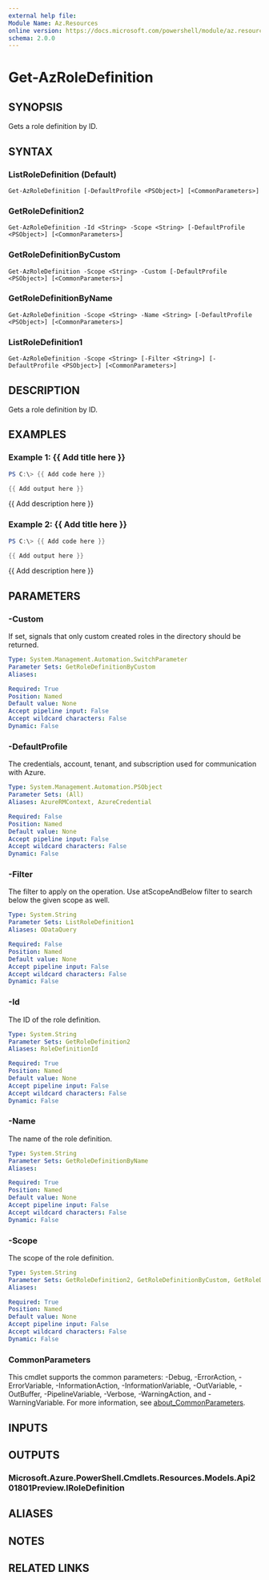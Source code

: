 ```yaml
---
external help file:
Module Name: Az.Resources
online version: https://docs.microsoft.com/powershell/module/az.resources/get-azroledefinition
schema: 2.0.0
---
```


# Get-AzRoleDefinition

## SYNOPSIS
Gets a role definition by ID.

## SYNTAX

### ListRoleDefinition (Default)
```
Get-AzRoleDefinition [-DefaultProfile <PSObject>] [<CommonParameters>]
```

### GetRoleDefinition2
```
Get-AzRoleDefinition -Id <String> -Scope <String> [-DefaultProfile <PSObject>] [<CommonParameters>]
```

### GetRoleDefinitionByCustom
```
Get-AzRoleDefinition -Scope <String> -Custom [-DefaultProfile <PSObject>] [<CommonParameters>]
```

### GetRoleDefinitionByName
```
Get-AzRoleDefinition -Scope <String> -Name <String> [-DefaultProfile <PSObject>] [<CommonParameters>]
```

### ListRoleDefinition1
```
Get-AzRoleDefinition -Scope <String> [-Filter <String>] [-DefaultProfile <PSObject>] [<CommonParameters>]
```

## DESCRIPTION
Gets a role definition by ID.

## EXAMPLES

### Example 1: {{ Add title here }}
```powershell
PS C:\> {{ Add code here }}

{{ Add output here }}
```

{{ Add description here }}

### Example 2: {{ Add title here }}
```powershell
PS C:\> {{ Add code here }}

{{ Add output here }}
```

{{ Add description here }}

## PARAMETERS

### -Custom
If set, signals that only custom created roles in the directory should be returned.

```yaml
Type: System.Management.Automation.SwitchParameter
Parameter Sets: GetRoleDefinitionByCustom
Aliases:

Required: True
Position: Named
Default value: None
Accept pipeline input: False
Accept wildcard characters: False
Dynamic: False
```

### -DefaultProfile
The credentials, account, tenant, and subscription used for communication with Azure.

```yaml
Type: System.Management.Automation.PSObject
Parameter Sets: (All)
Aliases: AzureRMContext, AzureCredential

Required: False
Position: Named
Default value: None
Accept pipeline input: False
Accept wildcard characters: False
Dynamic: False
```

### -Filter
The filter to apply on the operation.
Use atScopeAndBelow filter to search below the given scope as well.

```yaml
Type: System.String
Parameter Sets: ListRoleDefinition1
Aliases: ODataQuery

Required: False
Position: Named
Default value: None
Accept pipeline input: False
Accept wildcard characters: False
Dynamic: False
```

### -Id
The ID of the role definition.

```yaml
Type: System.String
Parameter Sets: GetRoleDefinition2
Aliases: RoleDefinitionId

Required: True
Position: Named
Default value: None
Accept pipeline input: False
Accept wildcard characters: False
Dynamic: False
```

### -Name
The name of the role definition.

```yaml
Type: System.String
Parameter Sets: GetRoleDefinitionByName
Aliases:

Required: True
Position: Named
Default value: None
Accept pipeline input: False
Accept wildcard characters: False
Dynamic: False
```

### -Scope
The scope of the role definition.

```yaml
Type: System.String
Parameter Sets: GetRoleDefinition2, GetRoleDefinitionByCustom, GetRoleDefinitionByName, ListRoleDefinition1
Aliases:

Required: True
Position: Named
Default value: None
Accept pipeline input: False
Accept wildcard characters: False
Dynamic: False
```

### CommonParameters
This cmdlet supports the common parameters: -Debug, -ErrorAction, -ErrorVariable, -InformationAction, -InformationVariable, -OutVariable, -OutBuffer, -PipelineVariable, -Verbose, -WarningAction, and -WarningVariable. For more information, see [about_CommonParameters](http://go.microsoft.com/fwlink/?LinkID=113216).

## INPUTS

## OUTPUTS

### Microsoft.Azure.PowerShell.Cmdlets.Resources.Models.Api201801Preview.IRoleDefinition

## ALIASES

## NOTES

## RELATED LINKS

